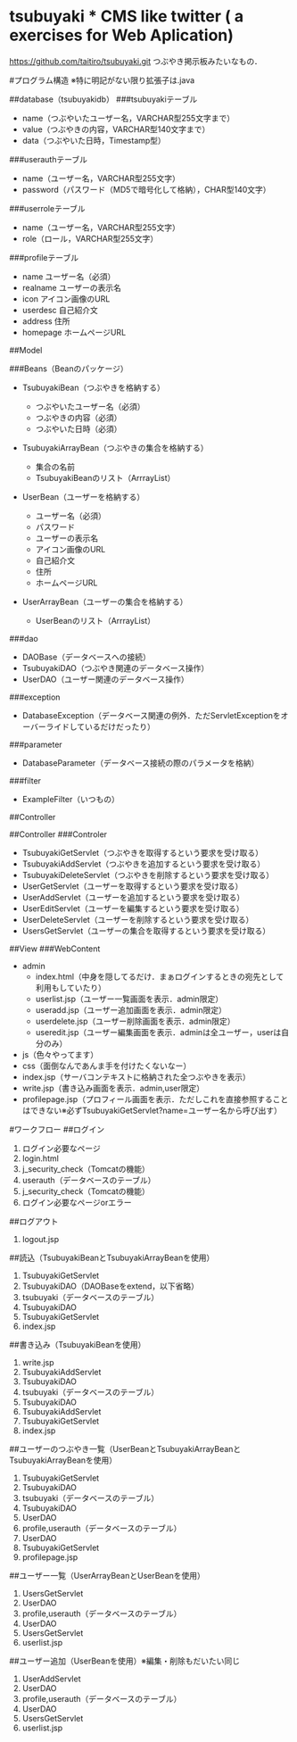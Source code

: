 ﻿tsubuyaki *  CMS like twitter ( a exercises for Web Aplication)
=====
https://github.com/taitiro/tsubuyaki.git
つぶやき掲示板みたいなもの．

#プログラム構造
※特に明記がない限り拡張子は.java

##database（tsubuyakidb）
###tsubuyakiテーブル
* name（つぶやいたユーザー名，VARCHAR型255文字まで）
* value（つぶやきの内容，VARCHAR型140文字まで）
* data（つぶやいた日時，Timestamp型）

###userauthテーブル
* name（ユーザー名，VARCHAR型255文字）
* password（パスワード（MD5で暗号化して格納），CHAR型140文字）

###userroleテーブル
* name（ユーザー名，VARCHAR型255文字）
* role（ロール，VARCHAR型255文字）

###profileテーブル
* name		ユーザー名（必須）
* realname	ユーザーの表示名
* icon		アイコン画像のURL
* userdesc		自己紹介文
* address		住所
* homepage	ホームページURL

##Model

###Beans（Beanのパッケージ）
* TsubuyakiBean（つぶやきを格納する）
  * つぶやいたユーザー名（必須）
  * つぶやきの内容（必須）
  * つぶやいた日時（必須）

* TsubuyakiArrayBean（つぶやきの集合を格納する）
  * 集合の名前
  * TsubuyakiBeanのリスト（ArrrayList）

* UserBean（ユーザーを格納する）
  * ユーザー名（必須）
  * パスワード
  * ユーザーの表示名
  * アイコン画像のURL
  * 自己紹介文
  * 住所
  * ホームページURL

* UserArrayBean（ユーザーの集合を格納する）
  * UserBeanのリスト（ArrrayList）

###dao
* DAOBase（データベースへの接続）
* TsubuyakiDAO（つぶやき関連のデータベース操作）
* UserDAO（ユーザー関連のデータベース操作）

###exception
* DatabaseException（データベース関連の例外．ただServletExceptionをオーバーライドしているだけだったり）

###parameter
* DatabaseParameter（データベース接続の際のパラメータを格納）

###filter
* ExampleFilter（いつもの）

##Controller

##Controller
###Controler
* TsubuyakiGetServlet（つぶやきを取得するという要求を受け取る）
* TsubuyakiAddServlet（つぶやきを追加するという要求を受け取る）
* TsubuyakiDeleteServlet（つぶやきを削除するという要求を受け取る）
* UserGetServlet（ユーザーを取得するという要求を受け取る）
* UserAddServlet（ユーザーを追加するという要求を受け取る）
* UserEditServlet（ユーザーを編集するという要求を受け取る）
* UserDeleteServlet（ユーザーを削除するという要求を受け取る）
* UsersGetServlet（ユーザーの集合を取得するという要求を受け取る）

##View
###WebContent
* admin
  * index.html（中身を隠してるだけ．まぁログインするときの宛先として利用もしていたり）
  * userlist.jsp（ユーザー一覧画面を表示．admin限定）
  * useradd.jsp（ユーザー追加画面を表示．admin限定）
  * userdelete.jsp（ユーザー削除画面を表示．admin限定）
  * useredit.jsp（ユーザー編集画面を表示．adminは全ユーザー，userは自分のみ）
* js（色々やってます）
* css（面倒なんであんま手を付けたくないなー）
* index.jsp（サーバコンテキストに格納された全つぶやきを表示）
* write.jsp（書き込み画面を表示．admin,user限定）
* profilepage.jsp（プロフィール画面を表示．ただしこれを直接参照することはできない※必ずTsubuyakiGetServlet?name=ユーザー名から呼び出す）

#ワークフロー
##ログイン
1. ログイン必要なページ
2. login.html
3. j_security_check（Tomcatの機能）
4. userauth（データベースのテーブル）
5. j_security_check（Tomcatの機能）
6. ログイン必要なページorエラー

##ログアウト
1. logout.jsp

##読込（TsubuyakiBeanとTsubuyakiArrayBeanを使用）
1. TsubuyakiGetServlet
2. TsubuyakiDAO（DAOBaseをextend，以下省略）
3. tsubuyaki（データベースのテーブル）
4. TsubuyakiDAO
5. TsubuyakiGetServlet
6. index.jsp

##書き込み（TsubuyakiBeanを使用）
1. write.jsp
2. TsubuyakiAddServlet
3. TsubuyakiDAO
4. tsubuyaki（データベースのテーブル）
5. TsubuyakiDAO
6. TsubuyakiAddServlet
7. TsubuyakiGetServlet
8. index.jsp

##ユーザーのつぶやき一覧（UserBeanとTsubuyakiArrayBeanとTsubuyakiArrayBeanを使用）
1. TsubuyakiGetServlet
2. TsubuyakiDAO
3. tsubuyaki（データベースのテーブル）
4. TsubuyakiDAO
5. UserDAO
6. profile,userauth（データベースのテーブル）
7. UserDAO
8. TsubuyakiGetServlet
9. profilepage.jsp

##ユーザー一覧（UserArrayBeanとUserBeanを使用）
1. UsersGetServlet
2. UserDAO
3. profile,userauth（データベースのテーブル）
4. UserDAO
5. UsersGetServlet
6. userlist.jsp

##ユーザー追加（UserBeanを使用）※編集・削除もだいたい同じ
1. UserAddServlet
2. UserDAO
3. profile,userauth（データベースのテーブル）
4. UserDAO
5. UsersGetServlet
6. userlist.jsp